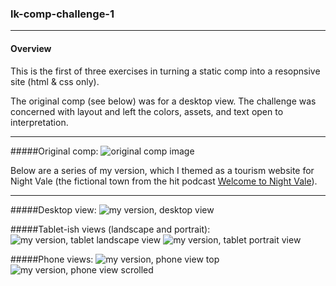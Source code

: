 ### lk-comp-challenge-1

-----

#### Overview
This is the first of three exercises in turning a static comp into a resopnsive site (html & css only).

The original comp (see below) was for a desktop view. The challenge was concerned with layout and left the colors, assets, and text open to interpretation.

-------

#####Original comp:
![original comp image](http://frontend.turing.io/assets/images/static-comp-challenge-1.jpg)

Below are a series of my version, which I themed as a tourism website for Night Vale (the fictional town from the hit podcast [Welcome to Night Vale](http://www.welcometonightvale.com/)).

------------

#####Desktop view:
![my version, desktop view](https://goo.gl/photos/RMHrkTGUJqWfHhES7)

#####Tablet-ish views (landscape and portrait):
![my version, tablet landscape view](https://goo.gl/photos/GATWxtGJ5S3yXK7y6)
![my version, tablet portrait view](https://goo.gl/photos/qUXsm7KFzoBy3snG6)

#####Phone views:
![my version, phone view top](https://goo.gl/photos/fDdv3DHvFcukuxoe6)
![my version, phone view scrolled](https://goo.gl/photos/43LLPKk7KYoSWTcTA)
